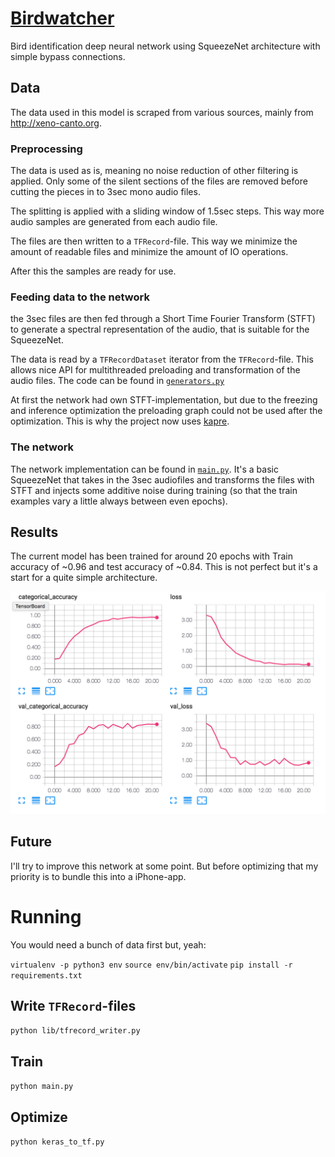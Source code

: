 # [Birdwatcher](https://www.youtube.com/watch?v=e4mC3dmwqEY)

Bird identification deep neural network using SqueezeNet architecture with simple bypass connections.

## Data

The data used in this model is scraped from various sources, mainly from http://xeno-canto.org.

### Preprocessing

The data is used as is, meaning no noise reduction of other filtering is
applied. Only some of the silent sections of the files are removed before
cutting the pieces in to 3sec mono audio files.

The splitting is applied with a sliding window of 1.5sec steps.
This way more audio samples are generated from each audio file.

The files are then written to a `TFRecord`-file. This way we minimize
the amount of readable files and minimize the amount of IO operations.

After this the samples are ready for use.

### Feeding data to the network

the 3sec files are then fed through a Short Time Fourier Transform (STFT)
to generate a spectral representation of the audio, that is suitable for
the SqueezeNet.

The data is read by a `TFRecordDataset` iterator from the `TFRecord`-file.
This allows nice API for multithreaded preloading and transformation of
the audio files. The code can be found in
[`generators.py`](birdwatcher/generators.py)

At first the network had own STFT-implementation, but due to the freezing
and inference optimization the preloading graph could not be used after
the optimization. This is why the project now uses
[kapre](https://github.com/keunwoochoi/kapre).

### The network

The network implementation can be found in [`main.py`](main.py).
It's a basic SqueezeNet that takes in the 3sec audiofiles and transforms
the files with STFT and injects some additive noise during training (so
that the train examples vary a little always between even epochs).

## Results

The current model has been trained for around 20 epochs with
Train accuracy of ~0.96 and test accuracy of ~0.84. This is not perfect
but it's a start for a quite simple architecture.

![Results](images/results.png)

## Future

I'll try to improve this network at some point. But before optimizing that
my priority is to bundle this into a iPhone-app.

# Running
You would need a bunch of data first but, yeah:

`virtualenv -p python3 env`
`source env/bin/activate`
`pip install -r requirements.txt`

## Write `TFRecord`-files

`python lib/tfrecord_writer.py`

## Train
`python main.py`

## Optimize
`python keras_to_tf.py`
